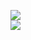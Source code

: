[![](https://img.shields.io/badge/Made%20With-Github%20Spray-lightgrey.svg?style=for-the-badge&logo=github)](https://github.com/Annihil/github-spray#9192)  
[![](https://i.imgur.com/2DrTn0Z.gif)](https://github.com/Annihil/github-spray)